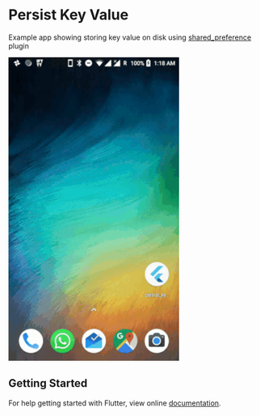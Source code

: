 # Persist Key Value

Example app showing storing key value on disk using [shared_preference](https://pub.dartlang.org/packages/shared_preferences) plugin

<img src="demo_img.gif" height="600em" />

## Getting Started

For help getting started with Flutter, view online [documentation](http://flutter.io/).
